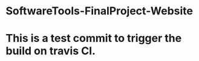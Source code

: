 # SoftwareTools-FinalProject-Website

<h1> This is a test commit to trigger the build on travis CI. </h1>
